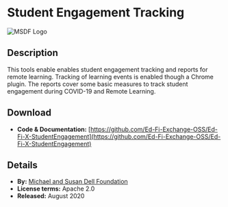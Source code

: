 # Student Engagement Tracking

![MSDF Logo](https://edfidocs.blob.core.windows.net/$web/img/edfi-exchange/technology/msdflogo.png)

## Description

This tools enable enables student engagement tracking and reports for remote learning. Tracking of learning events is enabled though a Chrome plugin. The reports cover some basic measures to track student engagement during COVID-19 and Remote Learning.

## Download

* ****Code & Documentation:**** [https://github.com/Ed-Fi-Exchange-OSS/Ed-Fi-X-StudentEngagement](https://github.com/Ed-Fi-Exchange-OSS/Ed-Fi-X-StudentEngagement)

## Details

* **By:** [Michael and Susan Dell Foundation](https://www.msdf.org)
* ****License terms:**** Apache 2.0
* **Released:** August 2020
